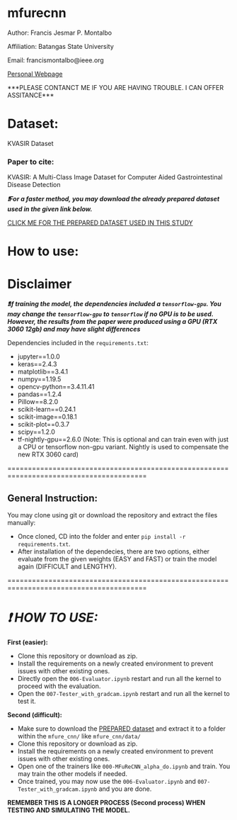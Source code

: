 # mfurecnn
<p> Author: Francis Jesmar P. Montalbo </p>
<p> Affiliation: Batangas State University </p>
<p> Email: francismontalbo@ieee.org </p>
<p><a href="https://francismontalbo.github.io">Personal Webpage</a></p>
***PLEASE CONTANCT ME IF YOU ARE HAVING TROUBLE. I CAN OFFER ASSITANCE***

# Dataset: 
<p><a href="https://datasets.simula.no/kvasir/"></a>KVASIR Dataset</p>
<h3>Paper to cite:</h3>
<p>KVASIR: A Multi-Class Image Dataset for Computer Aided Gastrointestinal Disease Detection</p>

***:heavy_exclamation_mark:For a faster method, you may download the already prepared dataset used in the given link below.*** 

<a href="">CLICK ME FOR THE PREPARED DATASET USED IN THIS STUDY</a>

# How to use:
# Disclaimer
***:heavy_exclamation_mark:If training the model, the dependencies included a `tensorflow-gpu`. You may change the `tensorflow-gpu` to `tensorflow` if no GPU is to be used. However, the results from the paper were produced using a GPU (RTX 3060 12gb) and may have slight differences***

Dependencies included in the `requirements.txt`: 
- jupyter==1.0.0
- keras==2.4.3
- matplotlib==3.4.1
- numpy==1.19.5
- opencv-python==3.4.11.41
- pandas==1.2.4
- Pillow==8.2.0
- scikit-learn==0.24.1
- scikit-image==0.18.1
- scikit-plot==0.3.7
- scipy==1.2.0
- tf-nightly-gpu==2.6.0 (Note: This is optional and can train even with just a CPU or tensorflow non-gpu variant. Nightly is used to compensate the new RTX 3060 card)

========================================================================================
## General Instruction:
You may clone using git or download the repository and extract the files manually:
- Once cloned, CD into the folder and enter `pip install -r requirements.txt`. 
- After installation of the dependecies, there are two options, either evaluate from the given weights (EASY and FAST) or train the model again (DIFFICULT and LENGTHY).

========================================================================================


***:heavy_exclamation_mark: HOW TO USE:*** 
============================================================================================================
**First (easier):**
- Clone this repository or download as zip.
- Install the requirements on a newly created environment to prevent issues with other existing ones.
- Directly open the `006-Evaluator.ipynb` restart and run all the kernel to proceed with the evaluation. 
- Open the `007-Tester_with_gradcam.ipynb` restart and run all the kernel to test it.

**Second (difficult):**
- Make sure to download the <a href="https://drive.google.com/drive/folders/1WVKRTS5Wg8FdL7GCKwebIUz9jXnKx9nH?usp=sharing">PREPARED dataset</a> and extract it to a folder within the `mfure_cnn/` like `mfure_cnn/data/`
- Clone this repository or download as zip.
- Install the requirements on a newly created environment to prevent issues with other existing ones.
- Open one of the trainers like `000-MFuReCNN_alpha_do.ipynb` and train. You may train the other models if needed.
- Once trained, you may now use the `006-Evaluator.ipynb` and `007-Tester_with_gradcam.ipynb` and you are done.

**REMEMBER THIS IS A LONGER PROCESS (Second process) WHEN TESTING AND SIMULATING THE MODEL.**
